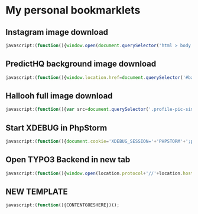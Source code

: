 # My personal bookmarklets

## Instagram image download
```javascript
javascript:(function(){window.open(document.querySelector('html > body > div > div > div > div > article > div > div > div > div > img').src,'_blank');})();
```

## PredictHQ background image download
```javascript
javascript:(function(){window.location.href=document.querySelector('#background').style.backgroundImage.slice(5,-2);})();
```

## Hallooh full image download
```javascript
javascript:(function(){var src=document.querySelector('.profile-pic-similar .profile-pic').src;window.open(src.substring(0,src.indexOf('?'))+'?ixlib=php-1.1.0','_blank');})();
```

## Start XDEBUG in PhpStorm
```javascript
javascript:(function(){document.cookie='XDEBUG_SESSION='+'PHPSTORM'+';path=/;';})()
```

## Open TYPO3 Backend in new tab
```javascript
javascript:(function(){window.open(location.protocol+'//'+location.host+'/typo3/','_blank');})();
```

## NEW TEMPLATE
```javascript
javascript:(function(){CONTENTGOESHERE})();
```
